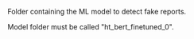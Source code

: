 Folder containing the ML model to detect fake reports.

Model folder must be called "ht_bert_finetuned_0".